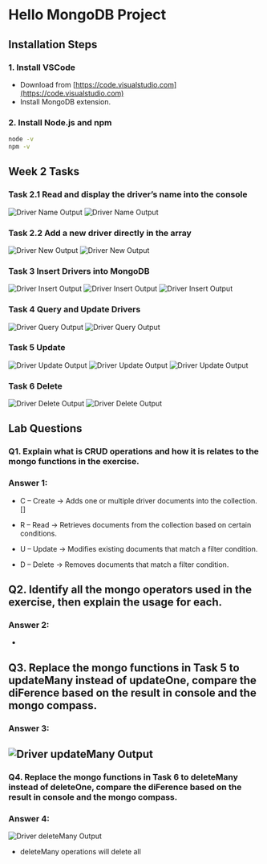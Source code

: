 # Hello MongoDB Project

## Installation Steps

### 1. Install VSCode
- Download from [https://code.visualstudio.com](https://code.visualstudio.com)
- Install MongoDB extension.

### 2. Install Node.js and npm
```bash
node -v
npm -v
```

## Week 2 Tasks

### Task 2.1 Read and display the driver’s name into the console
![Driver Name Output](./images/2.1a.png)
![Driver Name Output](./images/2.1b.png)


### Task 2.2 Add a new driver directly in the array
![Driver New Output](./images/2.2a.png)
![Driver New Output](./images/2.2a.png)


### Task 3 Insert Drivers into MongoDB
![Driver Insert Output](./images/3a.png)
![Driver Insert Output](./images/3b.png)
![Driver Insert Output](./images/3c.png)


### Task 4 Query and Update Drivers
![Driver Query Output](./images/4a.png)
![Driver Query Output](./images/4a.png)


### Task 5 Update
![Driver Update Output](./images/5a.png)
![Driver Update Output](./images/5b.png)
![Driver Update Output](./images/5c.png)


### Task 6 Delete
![Driver Delete Output](./images/6a.png)
![Driver Delete Output](./images/6b.png)


## Lab Questions

### Q1. Explain what is CRUD operations and how it is relates to the mongo functions in the exercise.

### Answer 1:
- C – Create → Adds one or multiple driver documents into the collection.
[]

- R – Read → Retrieves documents from the collection based on certain conditions.
- U – Update → Modifies existing documents that match a filter condition.
- D – Delete → Removes documents that match a filter condition.



## Q2. Identify all the mongo operators used in the exercise, then explain the usage for each.

### Answer 2:
- 


## Q3. Replace the mongo functions in Task 5 to updateMany instead of updateOne, compare the diFerence based on the result in console and the mongo compass.

### Answer 3:
![Driver updateMany Output](./images/updateMany.png)
- 


### Q4. Replace the mongo functions in Task 6 to deleteMany instead of deleteOne, compare the diFerence based on the result in console and the mongo compass.

### Answer 4:
![Driver deleteMany Output](./images/deleteMany.png)
- deleteMany operations will delete all